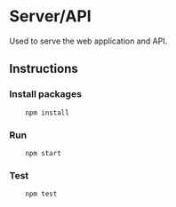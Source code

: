 # Server/API
Used to serve the web application and API.

## Instructions

### Install packages

```
    npm install
```

### Run

```
    npm start
```

### Test
```
    npm test
```